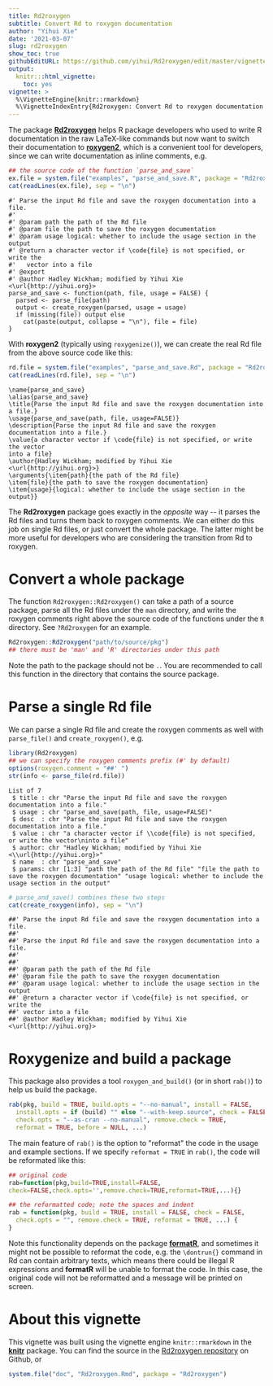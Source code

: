 ```yaml
---
title: Rd2roxygen
subtitle: Convert Rd to roxygen documentation
author: "Yihui Xie"
date: '2021-03-07'
slug: rd2roxygen
show_toc: true
githubEditURL: https://github.com/yihui/Rd2roxygen/edit/master/vignettes/Rd2roxygen.Rmd
output:
  knitr:::html_vignette:
    toc: yes
vignette: >
  %\VignetteEngine{knitr::rmarkdown}
  %\VignetteIndexEntry{Rd2roxygen: Convert Rd to roxygen documentation and utilities to enhance R documentation}
---
```




The package [**Rd2roxygen**](https://github.com/yihui/Rd2roxygen) helps R package developers who
used to write R documentation in the raw LaTeX-like commands but now want to
switch their documentation to [**roxygen2**](https://cran.r-project.org/package=roxygen2), which is a
convenient tool for developers, since we can write documentation as inline
comments, e.g.


```r
## the source code of the function `parse_and_save`
ex.file = system.file("examples", "parse_and_save.R", package = "Rd2roxygen")
cat(readLines(ex.file), sep = "\n")
```

```
#' Parse the input Rd file and save the roxygen documentation into a file.
#'
#' @param path the path of the Rd file
#' @param file the path to save the roxygen documentation
#' @param usage logical: whether to include the usage section in the output
#' @return a character vector if \code{file} is not specified, or write the
#'   vector into a file
#' @export
#' @author Hadley Wickham; modified by Yihui Xie <\url{http://yihui.org}>
parse_and_save <- function(path, file, usage = FALSE) {
  parsed <- parse_file(path)
  output <- create_roxygen(parsed, usage = usage)
  if (missing(file)) output else
	cat(paste(output, collapse = "\n"), file = file)
}
```

With **roxygen2** (typically using `roxygenize()`), we can create the real
Rd file from the above source code like this:


```r
rd.file = system.file("examples", "parse_and_save.Rd", package = "Rd2roxygen")
cat(readLines(rd.file), sep = "\n")
```

```
\name{parse_and_save}
\alias{parse_and_save}
\title{Parse the input Rd file and save the roxygen documentation into a file.}
\usage{parse_and_save(path, file, usage=FALSE)}
\description{Parse the input Rd file and save the roxygen documentation into a file.}
\value{a character vector if \code{file} is not specified, or write the vector
into a file}
\author{Hadley Wickham; modified by Yihui Xie <\url{http://yihui.org}>}
\arguments{\item{path}{the path of the Rd file}
\item{file}{the path to save the roxygen documentation}
\item{usage}{logical: whether to include the usage section in the output}}
```

The **Rd2roxygen** package goes exactly in the _opposite_ way -- it parses
the Rd files and turns them back to roxygen comments. We can either do this
job on single Rd files, or just convert the whole package. The latter might
be more useful for developers who are considering the transition from Rd to
roxygen.

# Convert a whole package

The function `Rd2roxygen::Rd2roxygen()` can take a path of a source package, parse all
the Rd files under the `man` directory, and write the roxygen comments right
above the source code of the functions under the `R` directory. See
`?Rd2roxygen` for an example.


```r
Rd2roxygen::Rd2roxygen("path/to/source/pkg")
## there must be 'man' and 'R' directories under this path
```

Note the path to the package should not be `.`. You are recommended to call this function in the directory that contains the source package.

# Parse a single Rd file

We can parse a single Rd file and create the roxygen comments as well with
`parse_file()` and `create_roxygen()`, e.g.


```r
library(Rd2roxygen)
## we can specify the roxygen comments prefix (#' by default)
options(roxygen.comment = "##' ")
str(info <- parse_file(rd.file))
```

```
List of 7
 $ title : chr "Parse the input Rd file and save the roxygen documentation into a file."
 $ usage : chr "parse_and_save(path, file, usage=FALSE)"
 $ desc  : chr "Parse the input Rd file and save the roxygen documentation into a file."
 $ value : chr "a character vector if \\code{file} is not specified, or write the vector\ninto a file"
 $ author: chr "Hadley Wickham; modified by Yihui Xie <\\url{http://yihui.org}>"
 $ name  : chr "parse_and_save"
 $ params: chr [1:3] "path the path of the Rd file" "file the path to save the roxygen documentation" "usage logical: whether to include the usage section in the output"
```

```r
# parse_and_save() combines these two steps
cat(create_roxygen(info), sep = "\n")
```

```
##' Parse the input Rd file and save the roxygen documentation into a file.
##' 
##' Parse the input Rd file and save the roxygen documentation into a file.
##' 
##' 
##' @param path the path of the Rd file
##' @param file the path to save the roxygen documentation
##' @param usage logical: whether to include the usage section in the output
##' @return a character vector if \code{file} is not specified, or write the
##' vector into a file
##' @author Hadley Wickham; modified by Yihui Xie <\url{http://yihui.org}>
```

# Roxygenize and build a package

This package also provides a tool `roxygen_and_build()` (or in short `rab()`)
to help us build the package.


```r
rab(pkg, build = TRUE, build.opts = "--no-manual", install = FALSE, 
  install.opts = if (build) "" else "--with-keep.source", check = FALSE, 
  check.opts = "--as-cran --no-manual", remove.check = TRUE, 
  reformat = TRUE, before = NULL, ...)
```

The main feature of `rab()` is the option to "reformat" the code in the
usage and example sections. If we specify `reformat = TRUE` in `rab()`, the
code will be reformated like this:


```r
## original code
rab=function(pkg,build=TRUE,install=FALSE,
check=FALSE,check.opts='',remove.check=TRUE,reformat=TRUE,...){}
```

```r
## the reformatted code; note the spaces and indent
rab = function(pkg, build = TRUE, install = FALSE, check = FALSE, 
  check.opts = "", remove.check = TRUE, reformat = TRUE, ...) {
}
```

Note this functionality depends on the package [**formatR**](https://yihui.org/formatR/), and
sometimes it might not be possible to reformat the code, e.g. the
`\dontrun{}` command in Rd can contain arbitrary texts, which means there
could be illegal R expressions and **formatR** will be unable to format the
code. In this case, the original code will not be reformatted and a message
will be printed on screen.

# About this vignette

This vignette was built using the vignette engine `knitr::rmarkdown`
in the [**knitr**](https://yihui.org/knitr/) package. You can find the source
in the [Rd2roxygen
repository](https://github.com/yihui/Rd2roxygen/tree/master/vignettes) on
Github, or


```r
system.file("doc", "Rd2roxygen.Rmd", package = "Rd2roxygen")
```
